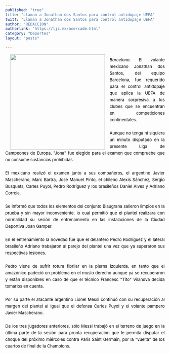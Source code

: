 ```yaml
---
published: "true"
title: "Llaman a Jonathan dos Santos para control antidopaje UEFA"
twitt: "Llaman a Jonathan dos Santos para control antidopaje UEFA"
author: "REDACCION"
authorlink: "https://ljz.mx/acercade.html"
category: "Deportes"
layout: "posts"

---
```


<p style="line-height: 1.5em; margin: 0px 0px 1.5em; color: #000000;">
  <img src="http://ljz.mx/images/stories/fotos_abril2013/2santos.jpg" border="0" width="300" style="margin-left: 15px; margin-right: 15px; float: left;" />
</p>

<p style="line-height: 1.5em; margin: 0px 0px 1.5em; color: #000000; text-align: justify;">
  <span style="font-size: small;"><em>Barcelona</em>. El volante mexicano Jonathan dos Santos, del equipo Barcelona, fue requerido para el control antidopaje que aplica la UEFA de manera sorpresiva a los clubes que se encuentran en competiciones continentales. </span>
</p>

<p style="line-height: 1.5em; margin: 0px 0px 1.5em; color: #000000; text-align: justify;">
  <span style="font-size: small;">Aunque no tenga ni siquiera un minuto disputado en la presente Liga de Campeones de Europa, "Jona" fue elegido para el examen que compruebe que no consume sustancias prohibidas.</span>
</p>

<p style="line-height: 1.5em; margin: 0px 0px 1.5em; color: #000000; text-align: justify;">
  <span style="font-size: small;">El mexicano realizó el examen junto a sus compañeros, el argentino Javier Mascherano, Marc Bartra, José Manuel Pinto, el chileno Alexis Sánchez, Sergio Busquets, Carles Puyol, Pedro Rodríguez y los brasileños Daniel Alves y Adriano Correia.</span>
</p>

<p style="line-height: 1.5em; margin: 0px 0px 1.5em; color: #000000; text-align: justify;">
  <span style="font-size: small;">Se informó que todos los elementos del conjunto Blaugrana salieron limpios en la prueba y sin mayor inconveniente, lo cual permitió que el plantel realizara con normalidad su sesión de entrenamiento en las instalaciones de la Ciudad Deportiva Joan Gamper.</span>
</p>

<p style="line-height: 1.5em; margin: 0px 0px 1.5em; color: #000000; text-align: justify;">
  <span style="font-size: small;">En el entrenamiento la novedad fue que el delantero Pedro Rodríguez y el lateral brasileño Adriano trabajaron al parejo del plantel una vez que ya superaron sus respectivas lesiones.</span>
</p>

<p style="line-height: 1.5em; margin: 0px 0px 1.5em; color: #000000; text-align: justify;">
  <span style="font-size: small;">Pedro viene de sufrir rotura fibrilar en la pierna izquierda, en tanto que el amazónico padeció un problema en el muslo derecho aunque ya se recuperaron y están disponibles en caso de que el técnico Francesc "Tito" Vilanova decida tomarlos en cuenta.</span>
</p>

<p style="line-height: 1.5em; margin: 0px 0px 1.5em; color: #000000; text-align: justify;">
  <span style="font-size: small;">Por su parte el atacante argentino Lionel Messi continuó con su recuperación al margen del plantel al igual que el defensa Carles Puyol y el volante pampero Javier Mascherano.</span>
</p>

<p style="line-height: 1.5em; margin: 0px 0px 1.5em; color: #000000; text-align: justify;">
  <span style="font-size: small;">De los tres jugadores anteriores, sólo Messi trabajó en el terreno de juego en la última parte de la sesión para pronta recuperación que le permita disputar el choque del próximo miércoles contra Paris Saint Germain, por la "vuelta" de los cuartos de final de la Champions.</span>
</p>
